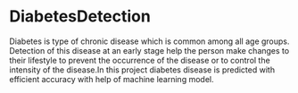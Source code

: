 # DiabetesDetection
Diabetes is type of chronic disease which is common among all age groups. Detection of this disease at an early stage help the person make changes to their lifestyle to prevent the occurrence of the disease or to control the intensity of the disease.In this project diabetes disease is predicted with efficient accuracy with help of machine learning model. 
